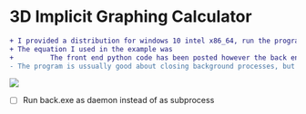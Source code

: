 # 3D Implicit Graphing Calculator

```diff
+ I provided a distribution for windows 10 intel x86_64, run the program by click appl.exe (z is up, not y)
+ The equation I used in the example was
+         The front end python code has been posted however the back end code remains private. However, I provided a windows executable of the backend back.exe that works on the above system
- The program is ussually good about closing background processes, but sometimes back.exe is left running so check task manager
```
![](https://img.shields.io/badge/-This%20is%20just%20a%20test%20to%20see%20how%20it%20works-green)

- [ ] Run back.exe as daemon instead of as subprocess
